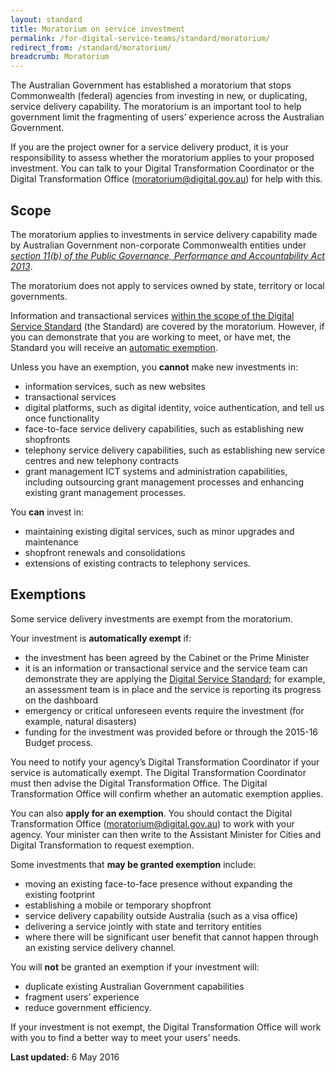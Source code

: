 ```yaml
---
layout: standard
title: Moratorium on service investment
permalink: /for-digital-service-teams/standard/moratorium/
redirect_from: /standard/moratorium/
breadcrumb: Moratorium
---
```

The Australian Government has established a moratorium that stops Commonwealth (federal) agencies from investing in new, or duplicating, service delivery capability. The moratorium is an important tool to help government limit the fragmenting of users’ experience across the Australian Government.

If you are the project owner for a service delivery product, it is your responsibility to assess whether the moratorium applies to your proposed investment. You can talk to your Digital Transformation Coordinator or the Digital Transformation Office ([moratorium@digital.gov.au](mailto:moratorium@digital.gov.au)) for help with this.

## Scope
The moratorium applies to investments in service delivery capability made by Australian Government non-corporate Commonwealth entities under *[section 11(b) of the Public Governance, Performance and Accountability Act 2013](https://www.legislation.gov.au/Details/C2016C00414/Html/Text#_Toc450312934)*.

The moratorium does not apply to services owned by state, territory or local governments.

Information and transactional services [within the scope of the Digital Service Standard](/standard/scope-of-standard/) (the Standard) are covered by the moratorium. However, if you can demonstrate that you are working to meet, or have met, the Standard you will receive an [automatic exemption](#automatic-exemption).

Unless you have an exemption, you **cannot** make new investments in:

 - information services, such as new websites
 - transactional services
 - digital platforms, such as digital identity, voice authentication, and tell us once functionality
 - face-to-face service delivery capabilities, such as establishing new shopfronts
 - telephony service delivery capabilities, such as establishing new service centres and new telephony contracts
 - grant management ICT systems and administration capabilities, including outsourcing grant management processes and enhancing existing grant management processes.

You **can** invest in:

 - maintaining existing digital services, such as minor upgrades and maintenance
 - shopfront renewals and consolidations
 - extensions of existing contracts to telephony services.

## Exemptions
Some service delivery investments are exempt from the moratorium.

<a name="automatic-exemption"></a>Your investment is **automatically exempt** if:

 - the investment has been agreed by the Cabinet or the Prime Minister
 - it is an information or transactional service and the service team can demonstrate they are applying the [Digital Service Standard](/standard/); for example, an assessment team is in place and the service is reporting its progress on the dashboard 
 - emergency or critical unforeseen events require the investment (for example, natural disasters)
 - funding for the investment was provided before or through the 2015-16 Budget process.

You need to notify your agency’s Digital Transformation Coordinator if your service is automatically exempt. The Digital Transformation Coordinator must then advise the Digital Transformation Office. The Digital Transformation Office will confirm whether an automatic exemption applies.

You can also **apply for an exemption**. You should contact the Digital Transformation Office ([moratorium@digital.gov.au](mailto:moratorium@digital.gov.au)) to work with your agency. Your minister can then write to the Assistant Minister for Cities and Digital Transformation to request exemption.

Some investments that **may be granted exemption** include:

 - moving an existing face-to-face presence without expanding the existing footprint
 - establishing a mobile or temporary shopfront 
 - service delivery capability outside Australia (such as a visa office)
 - delivering a service jointly with state and territory entities
 - where there will be significant user benefit that cannot happen through an existing service delivery channel.

You will **not** be granted an exemption if your investment will:

 - duplicate existing Australian Government capabilities
 - fragment users’ experience
 - reduce government efficiency.

If your investment is not exempt, the Digital Transformation Office will work with you to find a better way to meet your users’ needs.

**Last updated:** 6 May 2016
